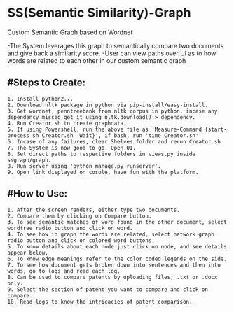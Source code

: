 # SS(Semantic Similarity)-Graph
Custom Semantic Graph based on Wordnet

-The System leverages this graph to semantically compare two documents and give back a similarity score.
-User can view paths over UI as to how words are related to each other in our custom semantic graph

#Steps to Create:
-------------------
	1. Install python2.7.
	2. Download nltk package in python via pip-install/easy-install.
    3. Get wordnet, penntreebank from nltk corpus in python, incase any dependency missed get it using nltk.download() > dependency.
    4. Run Creator.sh to create graphdata.
    5. If using Powershell, run the above file as 'Measure-Command {start-process sh Creator.sh -Wait}', if bash, run 'time Creator.sh'
    6. Incase of any failures, clear Shelves folder and rerun Creator.sh
    7. The System is now good to go, Open UI.
    8. Set direct paths to respective folders in views.py inside ssgraph/graph.
    8. Run server using 'python manage.py runserver'.
    9. Open link displayed on cosole, have fun with the platform.

#How to Use:
-------------------
    1. After the screen renders, either type two documents.
    2. Compare them by clicking on Compare button.
    3. To see semantic matches of word found in the other document, select wordtree radio button and click on word.
    4. To see how in graph the words are related, select network graph radio button and click on colored word buttons.
    5. To know details about each node just click on node, and see details appear below.
    6. To know edge meanings refer to the color coded legends on the side.
    7. To see how document gets broken down into sentences and then into words, go to logs and read each log.
    8. Can be used to compare patents by uploading files, .txt or .docx only.
    9. Select the section of patent you want to compare and click on compare.
    10. Read logs to know the intricacies of patent comparison.